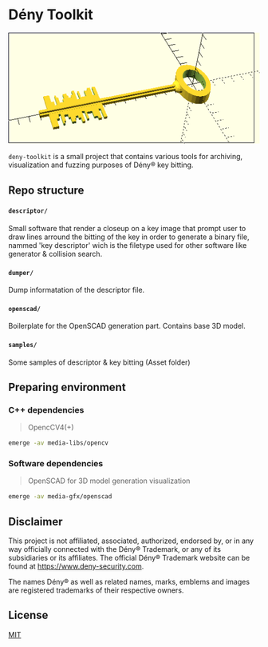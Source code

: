 # Dény Toolkit

<p align="center">
  <img src="https://raw.githubusercontent.com/iomonad/deny-toolkit/master/.github/scad_gen.png?token=ADKNHH5MF7QDBGNLNNQH2GK7LDDTS">
</p>

`deny-toolkit` is a small project that contains various tools for archiving, visualization and fuzzing purposes of Dény® key bitting.

## Repo structure 

#### `descriptor/`

Small software that render a closeup on a key image that prompt user to draw lines arround the bitting of the key in order to generate a binary file, nammed 'key descriptor' wich is the filetype used for other software like generator & collision search.

#### `dumper/`

Dump informatation of the descriptor file.

#### `openscad/`

Boilerplate for the OpenSCAD generation part. Contains base 3D model.

#### `samples/`

Some samples of descriptor & key bitting (Asset folder)

## Preparing environment

### C++ dependencies

> OpencCV4(+)

```bash
emerge -av media-libs/opencv
```

### Software dependencies

> OpenSCAD for 3D model generation visualization
```bash
emerge -av media-gfx/openscad
```

## Disclaimer

This project is not affiliated, associated, authorized, endorsed by, or in any way officially connected with the Dény® Trademark, or any of its subsidiaries or its affiliates. The official Dény® Trademark website can be found at https://www.deny-security.com.

The names Dény® as well as related names, marks, emblems and images are registered trademarks of their respective owners.

## License
[MIT](https://choosealicense.com/licenses/mit/)
